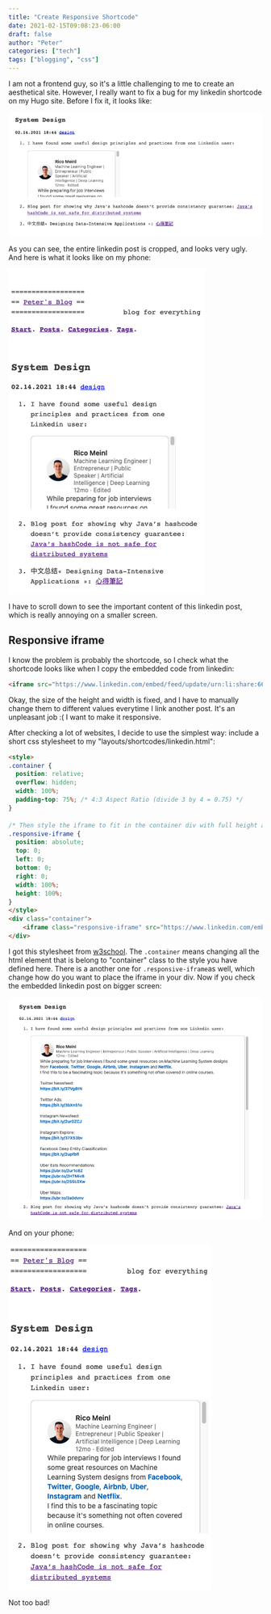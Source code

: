 ```yaml
---
title: "Create Responsive Shortcode"
date: 2021-02-15T09:08:23-06:00
draft: false
author: "Peter"
categories: ["tech"]
tags: ["blogging", "css"]
---
```


I am not a frontend guy, so it's a little challenging to me to create an aesthetical site. However, I really want to fix a bug for my linkedin shortcode on my Hugo site. Before I fix it, it looks like: 

![img](/img/1.png)

 As you can see, the entire linkedin post is cropped, and looks very ugly. And here is what it looks like on my phone:

![img](/img/2.png)

I have to scroll down to see the important content of this linkedin post, which is really annoying on a smaller screen.

## Responsive iframe

I know the problem is probably the shortcode, so I check what the shortcode looks like when I copy the embedded code from linkedin:

```html
<iframe src="https://www.linkedin.com/embed/feed/update/urn:li:share:6637794481066266624" height="1332" width="504" frameborder="0" allowfullscreen="" title="Embedded post"></iframe>
```

Okay, the size of the height and width is fixed, and I have to manually change them to different values everytime I link another post. It's an unpleasant  job :( I want to make it responsive.



After checking a lot of websites, I decide to use the simplest way: include a short css stylesheet to my "layouts/shortcodes/linkedin.html":

```html
<style>
.container {
  position: relative;
  overflow: hidden;
  width: 100%;
  padding-top: 75%; /* 4:3 Aspect Ratio (divide 3 by 4 = 0.75) */
}

/* Then style the iframe to fit in the container div with full height and width */
.responsive-iframe {
  position: absolute;
  top: 0;
  left: 0;
  bottom: 0;
  right: 0;
  width: 100%;
  height: 100%;
}
</style>
<div class="container">
    <iframe class="responsive-iframe" src="https://www.linkedin.com/embed/feed/update/urn:li:share:{{ index .Params 0 }}" frameborder="0" allowfullscreen="" title="Embedded post"></iframe> 
</div>
```

I got this stylesheet from [w3school](https://www.w3schools.com/howto/howto_css_responsive_iframes.asp). The `.container` means changing all the html element that is belong to "container" class to the style you have defined here. There is a another one for `.responsive-iframe`as well, which change how do you want to place the iframe in your div. Now if you check the embedded linkedin post on bigger screen:

![img](/img/3.png)

And on your phone:

![img](/img/4.png)

Not too bad!

